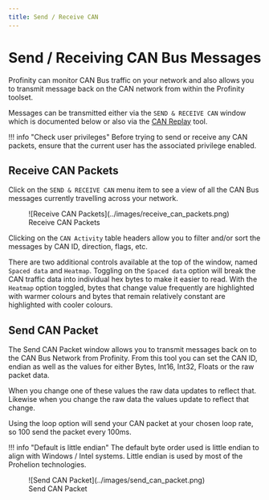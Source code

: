 ```yaml
---
title: Send / Receive CAN
---
```


# Send / Receiving CAN Bus Messages

Profinity can monitor CAN Bus traffic on your network and also allows you to transmit message back on the CAN network from within the Profinity toolset.

Messages can be transmitted either via the `SEND & RECEIVE CAN` window which is documented below or also via the [CAN Replay](Logging_Replaying_CAN_Bus_Messages.md) tool.

!!! info "Check user privileges"
    Before trying to send or receive any CAN packets, ensure that the current user has the associated privilege enabled.</p>

## Receive CAN Packets

Click on the `SEND & RECEIVE CAN` menu item to see a view of all the CAN Bus messages currently travelling across your network.

<figure markdown>
![Receive CAN Packets](../images/receive_can_packets.png)
<figcaption>Receive CAN Packets</figcaption>
</figure>

Clicking on the `CAN Activity` table headers allow you to filter and/or sort the messages by CAN ID, direction, flags, etc. <!-- and change various other settings like the Endian representation of the message (Big Endian vs Little Endian) and exclude local traffic (traffic from Profinity) if the adapter supports that (not all adapters support local filtering). -->

There are two additional controls available at the top of the window, named `Spaced data` and `Heatmap`. Toggling on the `Spaced data` option will break the CAN traffic data into individual hex bytes to make it easier to read. With the `Heatmap` option toggled, bytes that change value frequently are highlighted with warmer colours and bytes that remain relatively constant are highlighted with cooler colours. 

## Send CAN Packet
<!-- FINISH THIS -->
The Send CAN Packet window allows you to transmit messages back on to the CAN Bus Network from Profinity. From this tool you can set the CAN ID, endian as well as the values for either Bytes, Int16, Int32, Floats or the raw packet data.

When you change one of these values the raw data updates to reflect that.  Likewise when you change the raw data the values update to reflect that change.

Using the loop option will send your CAN packet at your chosen loop rate, so 100 send the packet every 100ms.

!!! info "Default is little endian"
    The default byte order used is little endian to align with Windows / Intel systems.  Little endian is used by most of the Prohelion technologies.

<figure markdown>
![Send CAN Packet](../images/send_can_packet.png)
<figcaption>Send CAN Packet</figcaption>
</figure>